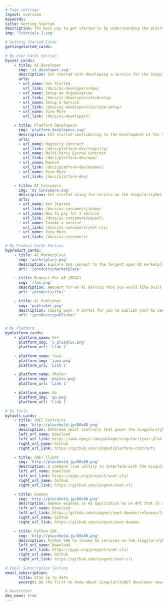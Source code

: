 ```yaml
---
# Page settings
layout: overview
keywords:
title: Getting Started
description: The best way to get started is by understanding the platform that powers the decentralized Blockchain marketplace. Here is a high level view on how SingularityNet's platform works for you.
img: 'Tutorials_1.svg'

# Getting Started Cards    
gettingstarted_cards:

# By User Cards Section  
byuser_cards:
    - title: AI Developer
      img: 'ai_developer.svg'
      description: Get started with developing a service for the SingularityNet platform
      urls:
      - url_name: Get Started
        url_link: /docs/ai-developers/mpe/
      - url_name: Setup an Organization
        url_link: /docs/ai-developers/etcdsetup
      - url_name: Setup a Service
        url_link: /docs/ai-developers/service-setup/
      - url_name: View More
        url_link: /docs/ai-developers/

    - title: Platform Developers
      img: 'platform_developers.svg'
      description: Get started contributing to the development of the SingularityNet platform
      urls:
      - url_name: Registry Contract
        url_link: /docs/platform-dev/registry/
      - url_name: Multi-Party Escrow Contract
        url_link: /docs/platform-dev/mpe/
      - url_name: Daemon
        url_link: /docs/platform-dev/daemon/
      - url_name: View More
        url_link: /docs/platform-dev/

    - title: AI Consumers
      img: 'AI Consumers.svg'
      description: Get started using the service on the SingularityNet platform
      urls:
      - url_name: Get Started
        url_link: /docs/ai-consumers/index/
      - url_name: How to pay for a service
        url_link: /docs/ai-consumers/paypal/
      - url_name: Invoke a service
        url_link: /docs/ai-consumers/snet-cli/
      - url_name: View More
        url_link: /docs/ai-consumers/

# By Product Cards Section  
byproduct_cards:
    - title: AI Marketplace
      img: 'marketplace.png'
      description: Explore and connect to the largest open AI marketplace in the world.
      url: '/products/marketplace'

    - title: Request For AI (RFAI)
      img: 'rfai.png'
      description: Request for an AI service that you would like built on the SingularityNet platfrom
      url: '/products/rfai'

    - title: AI Publisher
      img: 'publisher.png'
      description: Coming Soon. A portal for you to publish your AI services on the SingularityNet platfrom
      url: '/products/publisher'


# By Platform    
byplatform_cards:
    - platform_name: C++
      platform_img: 'c_plusplus.png'
      platform_url: 'Link 1'

    - platform_name: Java
      platform_img: 'java.png'
      platform_url: 'Link 1'

    - platform_name: Phyton
      platform_img: 'phyton.png'
      platform_url: 'Link 1'

    - platform_name: Go
      platform_img: 'go.png'
      platform_url: 'Link 1'

# By Tools  
bytools_cards:
    - title: SNET Contracts
      img: 'http://placehold.jp/80x80.png'
      description: Ethereum smart contracts that power the SingularityNet platform
      left_url_name: Download
      left_url_link: https://www.npmjs.com/package/singularitynet-platform-contracts
      right_url_name: Github
      right_url_link: https://github.com/singnet/platform-contracts

    - title: SNET Client
      img: 'http://placehold.jp/80x80.png'
      description: A command line utility to interface with the SingularityNet platform
      left_url_name: Download
      left_url_link: https://pypi.org/project/snet-cli/
      right_url_name: Github
      right_url_link: https://github.com/singnet/snet-cli

    - title: Daemon
      img: 'http://placehold.jp/80x80.png'
      description: Daemon exposes an AI application as an API that is accessible through the SingularityNET platform. 
      left_url_name: Download
      left_url_link: https://github.com/singnet/snet-daemon/releases/latest
      right_url_name: Github
      right_url_link: https://github.com/singnet/snet-daemon

    - title: Python SDK
      img: 'http://placehold.jp/80x80.png'
      description: Python SDK to invoke AI services on the SingularityNet platform programatically
      left_url_name: Download
      left_url_link: https://pypi.org/project/snet-cli/
      right_url_name: Github
      right_url_link: https://github.com/singnet/snet-cli

# Email Subscription Section
email_subscription:
      title: Stay up to date
      excerpt: Be the first to know about SingularityNET developer news and get the newest tutorials, articles, and updates.

# Newsletter
dev_news: true
---
```

